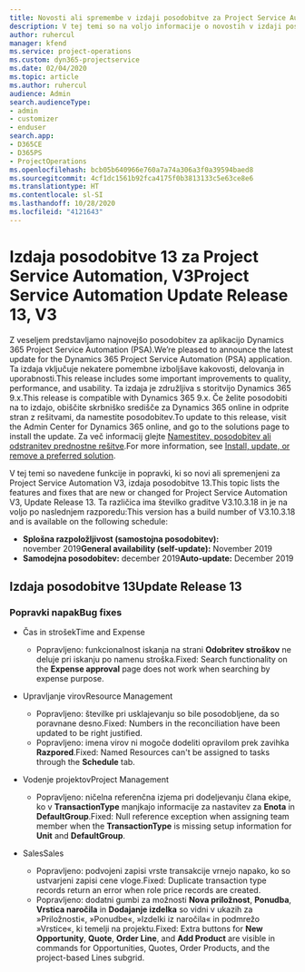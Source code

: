 ```yaml
---
title: Novosti ali spremembe v izdaji posodobitve za Project Service Automation 13, V3
description: V tej temi so na voljo informacije o novostih v izdaji posodobitve za Project Service Automation 13, V3.
author: ruhercul
manager: kfend
ms.service: project-operations
ms.custom: dyn365-projectservice
ms.date: 02/04/2020
ms.topic: article
ms.author: ruhercul
audience: Admin
search.audienceType:
- admin
- customizer
- enduser
search.app:
- D365CE
- D365PS
- ProjectOperations
ms.openlocfilehash: bcb05b640966e760a7a74a306a3f0a39594baed8
ms.sourcegitcommit: 4cf1dc1561b92fca4175f0b3813133c5e63ce8e6
ms.translationtype: HT
ms.contentlocale: sl-SI
ms.lasthandoff: 10/28/2020
ms.locfileid: "4121643"
---
```

# <a name="project-service-automation-update-release-13-v3"></a><span data-ttu-id="42bf8-103">Izdaja posodobitve 13 za Project Service Automation, V3</span><span class="sxs-lookup"><span data-stu-id="42bf8-103">Project Service Automation Update Release 13, V3</span></span>
<span data-ttu-id="42bf8-104">Z veseljem predstavljamo najnovejšo posodobitev za aplikacijo Dynamics 365 Project Service Automation (PSA).</span><span class="sxs-lookup"><span data-stu-id="42bf8-104">We’re pleased to announce the latest update for the Dynamics 365 Project Service Automation (PSA) application.</span></span> <span data-ttu-id="42bf8-105">Ta izdaja vključuje nekatere pomembne izboljšave kakovosti, delovanja in uporabnosti.</span><span class="sxs-lookup"><span data-stu-id="42bf8-105">This release includes some important improvements to quality, performance, and usability.</span></span> <span data-ttu-id="42bf8-106">Ta izdaja je združljiva s storitvijo Dynamics 365 9.x.</span><span class="sxs-lookup"><span data-stu-id="42bf8-106">This release is compatible with Dynamics 365 9.x.</span></span> <span data-ttu-id="42bf8-107">Če želite posodobiti na to izdajo, obiščite skrbniško središče za Dynamics 365 online in odprite stran z rešitvami, da namestite posodobitev.</span><span class="sxs-lookup"><span data-stu-id="42bf8-107">To update to this release, visit the Admin Center for Dynamics 365 online, and go to the solutions page to install the update.</span></span> <span data-ttu-id="42bf8-108">Za več informacij glejte [Namestitev, posodobitev ali odstranitev prednostne rešitve](https://docs.microsoft.com/power-platform/admin/install-remove-preferred-solution).</span><span class="sxs-lookup"><span data-stu-id="42bf8-108">For more information, see [Install, update, or remove a preferred solution](https://docs.microsoft.com/power-platform/admin/install-remove-preferred-solution).</span></span>

<span data-ttu-id="42bf8-109">V tej temi so navedene funkcije in popravki, ki so novi ali spremenjeni za Project Service Automation V3, izdaja posodobitve 13.</span><span class="sxs-lookup"><span data-stu-id="42bf8-109">This topic lists the features and fixes that are new or changed for Project Service Automation V3, Update Release 13.</span></span> <span data-ttu-id="42bf8-110">Ta različica ima številko graditve V3.10.3.18 in je na voljo po naslednjem razporedu:</span><span class="sxs-lookup"><span data-stu-id="42bf8-110">This version has a build number of V3.10.3.18 and is available on the following schedule:</span></span>

- <span data-ttu-id="42bf8-111">**Splošna razpoložljivost (samostojna posodobitev):** november 2019</span><span class="sxs-lookup"><span data-stu-id="42bf8-111">**General availability (self-update):** November 2019</span></span>
- <span data-ttu-id="42bf8-112">**Samodejna posodobitev:** december 2019</span><span class="sxs-lookup"><span data-stu-id="42bf8-112">**Auto-update:** December 2019</span></span>


## <a name="update-release-13"></a><span data-ttu-id="42bf8-113">Izdaja posodobitve 13</span><span class="sxs-lookup"><span data-stu-id="42bf8-113">Update Release 13</span></span> 

### <a name="bug-fixes"></a><span data-ttu-id="42bf8-114">Popravki napak</span><span class="sxs-lookup"><span data-stu-id="42bf8-114">Bug fixes</span></span>

- <span data-ttu-id="42bf8-115">Čas in strošek</span><span class="sxs-lookup"><span data-stu-id="42bf8-115">Time and Expense</span></span>

     - <span data-ttu-id="42bf8-116">Popravljeno: funkcionalnost iskanja na strani **Odobritev stroškov** ne deluje pri iskanju po namenu stroška.</span><span class="sxs-lookup"><span data-stu-id="42bf8-116">Fixed: Search functionality on the **Expense approval** page does not work when searching by expense purpose.</span></span>

- <span data-ttu-id="42bf8-117">Upravljanje virov</span><span class="sxs-lookup"><span data-stu-id="42bf8-117">Resource Management</span></span>

     - <span data-ttu-id="42bf8-118">Popravljeno: številke pri usklajevanju so bile posodobljene, da so poravnane desno.</span><span class="sxs-lookup"><span data-stu-id="42bf8-118">Fixed: Numbers in the reconciliation have been updated to be right justified.</span></span>
     - <span data-ttu-id="42bf8-119">Popravljeno: imena virov ni mogoče dodeliti opravilom prek zavihka **Razpored**.</span><span class="sxs-lookup"><span data-stu-id="42bf8-119">Fixed: Named Resources can't be assigned to tasks through the **Schedule** tab.</span></span>

- <span data-ttu-id="42bf8-120">Vodenje projektov</span><span class="sxs-lookup"><span data-stu-id="42bf8-120">Project Management</span></span>

     - <span data-ttu-id="42bf8-121">Popravljeno: ničelna referenčna izjema pri dodeljevanju člana ekipe, ko v **TransactionType** manjkajo informacije za nastavitev za **Enota** in **DefaultGroup**.</span><span class="sxs-lookup"><span data-stu-id="42bf8-121">Fixed: Null reference exception when assigning team member when the **TransactionType** is missing setup information for **Unit** and **DefaultGroup**.</span></span>

- <span data-ttu-id="42bf8-122">Sales</span><span class="sxs-lookup"><span data-stu-id="42bf8-122">Sales</span></span>

     - <span data-ttu-id="42bf8-123">Popravljeno: podvojeni zapisi vrste transakcije vrnejo napako, ko so ustvarjeni zapisi cene vloge.</span><span class="sxs-lookup"><span data-stu-id="42bf8-123">Fixed: Duplicate transaction type records return an error when role price records are created.</span></span>
     - <span data-ttu-id="42bf8-124">Popravljeno: dodatni gumbi za možnosti **Nova priložnost**, **Ponudba**, **Vrstica naročila** in **Dodajanje izdelka** so vidni v ukazih za »Priložnosti«, »Ponudbe«, »Izdelki iz naročila« in podmrežo »Vrstice«, ki temelji na projektu.</span><span class="sxs-lookup"><span data-stu-id="42bf8-124">Fixed: Extra buttons for **New Opportunity**, **Quote**, **Order Line**, and **Add Product** are visible in commands for Opportunities, Quotes, Order Products, and the project-based Lines subgrid.</span></span>


